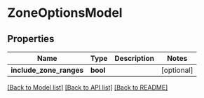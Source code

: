 # ZoneOptionsModel

## Properties
Name | Type | Description | Notes
------------ | ------------- | ------------- | -------------
**include_zone_ranges** | **bool** |  | [optional] 

[[Back to Model list]](../README.md#documentation-for-models) [[Back to API list]](../README.md#documentation-for-api-endpoints) [[Back to README]](../README.md)


